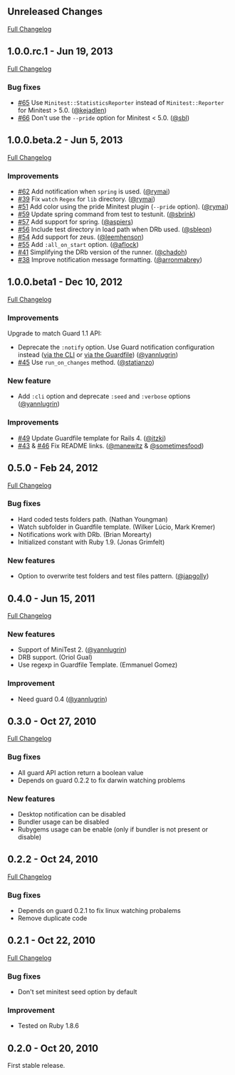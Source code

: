 ## Unreleased Changes

[Full Changelog](https://github.com/guard/guard-minitest/compare/v1.0.0.rc.1...master)

## 1.0.0.rc.1 - Jun 19, 2013

[Full Changelog](https://github.com/guard/guard-minitest/compare/v1.0.0.beta.2...v1.0.0.rc.1)

### Bug fixes

* [#65][] Use `Minitest::StatisticsReporter` instead of `Minitest::Reporter` for Minitest > 5.0. ([@kejadlen][])
* [#66][] Don't use the `--pride` option for Minitest < 5.0. ([@sbl][])

## 1.0.0.beta.2 - Jun 5, 2013

[Full Changelog](https://github.com/guard/guard-minitest/compare/v1.0.0.beta1...v1.0.0.beta.2)

### Improvements

* [#62][] Add notification when `spring` is used. ([@rymai][])
* [#39][] Fix `watch` `Regex` for `lib` directory. ([@rymai][])
* [#51][] Add color using the pride Minitest plugin (`--pride` option). ([@rymai][])
* [#59][] Update spring command from test to testunit. ([@sbrink][])
* [#57][] Add support for spring. ([@aspiers][])
* [#56][] Include test directory in load path when DRb used. ([@sbleon][])
* [#54][] Add support for zeus. ([@leemhenson][])
* [#55][] Add `:all_on_start` option. ([@aflock][])
* [#41][] Simplifying the DRb version of the runner. ([@chadoh][])
* [#38][] Improve notification message formatting. ([@arronmabrey][])

## 1.0.0.beta1 - Dec 10, 2012

[Full Changelog](https://github.com/guard/guard-minitest/compare/0.5.0...v1.0.0.beta1)

### Improvements

Upgrade to match Guard 1.1 API:

* Deprecate the `:notify` option. Use Guard notification configuration instead ([via the CLI](https://github.com/guard/guard#-n--notify-option) or [via the Guardfile](https://github.com/guard/guard#notification)) ([@yannlugrin][])
* [#45][] Use `run_on_changes` method. ([@statianzo][])

###  New feature

* Add `:cli` option and deprecate `:seed` and `:verbose` options ([@yannlugrin][])

### Improvements

* [#49][] Update Guardfile template for Rails 4. ([@itzki][])
* [#43][] & [#46][] Fix README links. ([@manewitz][] & [@sometimesfood][])

## 0.5.0 - Feb 24, 2012

[Full Changelog](https://github.com/guard/guard-minitest/compare/0.4.0...0.5.0)

### Bug fixes

* Hard coded tests folders path. (Nathan Youngman)
* Watch subfolder in Guardfile template. (Wilker Lúcio, Mark Kremer)
* Notifications work with DRb. (Brian Morearty)
* Initialized constant with Ruby 1.9. (Jonas Grimfelt)

### New features

* Option to overwrite test folders and test files pattern. ([@japgolly][])

## 0.4.0 - Jun 15, 2011

[Full Changelog](https://github.com/guard/guard-minitest/compare/0.3.0...0.4.0)

### New features

* Support of MiniTest 2. ([@yannlugrin][])
* DRB support. (Oriol Gual)
* Use regexp in Guardfile Template. (Emmanuel Gomez)

### Improvement

* Need guard 0.4 ([@yannlugrin][])

## 0.3.0 - Oct 27, 2010

[Full Changelog](https://github.com/guard/guard-minitest/compare/0.2.2...0.3.0)

### Bug fixes

* All guard API action return a boolean value
* Depends on guard 0.2.2 to fix darwin watching problems

### New features

* Desktop notification can be disabled
* Bundler usage can be disabled
* Rubygems usage can be enable (only if bundler is not present or disable)

## 0.2.2 - Oct 24, 2010

[Full Changelog](https://github.com/guard/guard-minitest/compare/0.2.1...0.2.2)

### Bug fixes

* Depends on guard 0.2.1 to fix linux watching probalems
* Remove duplicate code

## 0.2.1 - Oct 22, 2010

[Full Changelog](https://github.com/guard/guard-minitest/compare/0.2.0...0.2.1)

### Bug fixes

* Don't set minitest seed option by default

### Improvement

* Tested on Ruby 1.8.6

## 0.2.0 - Oct 20, 2010

First stable release.

<!--- The following link definition list is generated by PimpMyChangelog --->
[#38]: https://github.com/guard/guard/issues/38
[#39]: https://github.com/guard/guard/issues/39
[#41]: https://github.com/guard/guard/issues/41
[#43]: https://github.com/guard/guard/issues/43
[#45]: https://github.com/guard/guard/issues/45
[#46]: https://github.com/guard/guard/issues/46
[#49]: https://github.com/guard/guard/issues/49
[#51]: https://github.com/guard/guard/issues/51
[#54]: https://github.com/guard/guard/issues/54
[#55]: https://github.com/guard/guard/issues/55
[#56]: https://github.com/guard/guard/issues/56
[#57]: https://github.com/guard/guard/issues/57
[#59]: https://github.com/guard/guard/issues/59
[#62]: https://github.com/guard/guard/issues/62
[#65]: https://github.com/guard/guard/issues/65
[#66]: https://github.com/guard/guard/issues/66
[@aflock]: https://github.com/aflock
[@arronmabrey]: https://github.com/arronmabrey
[@aspiers]: https://github.com/aspiers
[@chadoh]: https://github.com/chadoh
[@itzki]: https://github.com/itzki
[@japgolly]: https://github.com/japgolly
[@kejadlen]: https://github.com/kejadlen
[@leemhenson]: https://github.com/leemhenson
[@manewitz]: https://github.com/manewitz
[@rymai]: https://github.com/rymai
[@sbl]: https://github.com/sbl
[@sbleon]: https://github.com/sbleon
[@sbrink]: https://github.com/sbrink
[@sometimesfood]: https://github.com/sometimesfood
[@statianzo]: https://github.com/statianzo
[@yannlugrin]: https://github.com/yannlugrin
